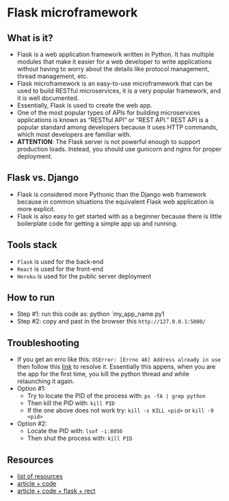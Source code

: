 # Flask microframework

## What is it?
- Flask is a web application framework written in Python. It has multiple modules that make it easier for a web developer to write applications without having to worry about the details like protocol management, thread management, etc.
- Flask microframework is an easy-to-use microframework that can be used to build RESTful microservices, it is a very popular framework, and it is well documented.
- Essentially, Flask is used to create the web app.
- One of the most popular types of APIs for building microservices applications is known as “RESTful API” or “REST API.” REST API is a popular standard among developers because it uses HTTP commands, which most developers are familiar with.
- **ATTENTION**: The Flask server is not powerful enough to support production loads. Instead, you should use gunicorn and nginx for proper deployment.

## Flask vs. Django
- Flask is considered more Pythonic than the Django web framework because in common situations the equivalent Flask web application is more explicit.
- Flask is also easy to get started with as a beginner because there is little boilerplate code for getting a simple app up and running.

## Tools stack
- `Flask` is used for the back-end
- `React` is used for the front-end
- `Heroku` is used for the public server deployment

## How to run
- Step #1: run this code as: python `my_app_name.py1
- Step #2: copy and past in the browser this `http://127.0.0.1:5000/`

## Troubleshooting
- If you get an erro like this: `OSError: [Errno 48] Address already in use` then follow this [link](https://ishaileshmishra.medium.com/the-python-flask-problem-socket-error-errno-48-address-already-in-use-4d074847587e) to resolve it. Essentially this appens, when you are the app for the first time, you kill the python thread and while relaunching it again.
- Option #1:
   - Try to locate the PID of the process with: `ps -fA | grep python`
   - Then kill the PID with: `kill PID`
   - If the one above does not work try: `kill -s KILL <pid>` or `kill -9 <pid>`
- Option #2:
   - Locate the PID with: `lsof -i:8050`
   -  Then shut the process with: `kill PID`

## Resources
- [list of resources](https://www.fullstackpython.com/flask.html)
- [article + code](https://towardsdatascience.com/model-deployment-using-flask-c5dcbb6499c9)
- [article + code + flask + rect](https://towardsdatascience.com/build-deploy-a-react-flask-app-47a89a5d17d9)
 
